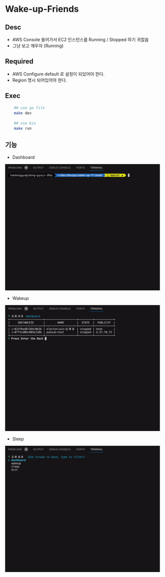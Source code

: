 # Wake-up-Friends

## Desc
- AWS Console 들어가서 EC2 인스턴스를 Running / Stopped 하기 귀찮음
- 그냥 보고 깨우자 (Running)

## Required

- AWS Configure default 로 설정이 되있어야 한다.
- Region 명시 되어있어야 한다.

## Exec 

```sh
    ## use go file
    make dev

    ## use bin
    make run
```

## 기능

- Dashboard

![dashboard](./public/dashboardgif.gif)

- Wakeup

![wakeup](./public/wakeup.gif)

- Sleep

![sleep](./public/sleep.gif)